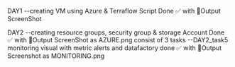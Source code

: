 DAY1 --creating VM using Azure & Terraflow Script Done ✅
             with 📎Output ScreenShot

DAY2 --creating resource groups, security group & storage Account Done ✅
             with 📎Output ScreenShot as AZURE.png
                    consist of 3 tasks
     --DAY2_task5 monitoring visual with metric alerts and datafactory done ✅
             with 📎Output Screenshot as MONITORING.png
